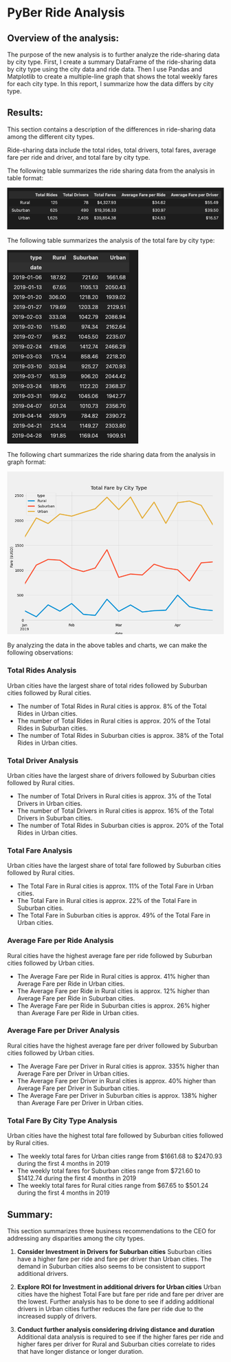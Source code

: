 # PyBer Ride Analysis

## Overview of the analysis:

The purpose of the new analysis is to further analyze the ride-sharing data by city type. First, I create a summary DataFrame of the ride-sharing data by city type using the city data and ride data. Then I use Pandas and Matplotlib to create a multiple-line graph that shows the total weekly fares for each city type. In this report, I summarize how the data differs by city type.


## Results:

This section contains a description of the differences in ride-sharing data among the different city types. 

Ride-sharing data include the total rides, total drivers, total fares, average fare per ride and driver, and total fare by city type.

The following table summarizes the ride sharing data from the analysis in table format:

![Ride Sharing Data Table](analysis/PyBer_Analysis_Table.png)

The following table summarizes the analysis of the total fare by city type:

![Ride Sharing Fare By City Type Table](analysis/Total_Fare_By_City_Type.png)

The following chart summarizes the ride sharing data from the analysis in graph format:

![Ride Sharing Data Graph](analysis/PyBer_fare_summary.png)

By analyzing the data in the above tables and charts, we can make the following observations:

### Total Rides Analysis
Urban cities have the largest share of total rides followed by Suburban cities followed by Rural cities.
- The number of Total Rides in Rural cities is approx. 8% of the Total Rides in Urban cities.  
- The number of Total Rides in Rural cities is approx. 20% of the Total Rides in Suburban cities.
- The number of Total Rides in Suburban cities is approx. 38% of the Total Rides in Urban cities.

### Total Driver Analysis
Urban cities have the largest share of drivers followed by Suburban cities followed by Rural cities.
- The number of Total Drivers in Rural cities is approx. 3% of the Total Drivers in Urban cities.  
- The number of Total Drivers in Rural cities is approx. 16% of the Total Drivers in Suburban cities.
- The number of Total Rides in Suburban cities is approx. 20% of the Total Rides in Urban cities.

### Total Fare Analysis
Urban cities have the largest share of total fare followed by Suburban cities followed by Rural cities.
- The Total Fare in Rural cities is approx. 11% of the Total Fare in Urban cities.  
- The Total Fare in Rural cities is approx. 22% of the Total Fare in Suburban cities.
- The Total Fare in Suburban cities is approx. 49% of the Total Fare in Urban cities.

### Average Fare per Ride Analysis
Rural cities have the highest average fare per ride followed by Suburban cities followed by Urban cities.
- The Average Fare per Ride in Rural cities is approx. 41% higher than Average Fare per Ride in Urban cities.  
- The Average Fare per Ride in Rural cities is approx. 12% higher than Average Fare per Ride in Suburban cities.  
- The Average Fare per Ride in Suburban cities is approx. 26% higher than Average Fare per Ride in Urban cities.

### Average Fare per Driver Analysis
Rural cities have the highest average fare per driver followed by Suburban cities followed by Urban cities.
- The Average Fare per Driver in Rural cities is approx. 335% higher than Average Fare per Driver in Urban cities.  
- The Average Fare per Driver in Rural cities is approx. 40% higher than Average Fare per Driver in Suburban cities.  
- The Average Fare per Driver in Suburban cities is approx. 138% higher than Average Fare per Driver in Urban cities.

### Total Fare By City Type Analysis
Urban cities have the highest total fare followed by Suburban cities followed by Rural cities.
- The weekly total fares for Urban cities range from $1661.68 to $2470.93 during the first 4 months in 2019
- The weekly total fares for Suburban cities range from $721.60 to $1412.74 during the first 4 months in 2019
- The weekly total fares for Rural cities range from $67.65 to $501.24 during the first 4 months in 2019


## Summary:

This section summarizes three business recommendations to the CEO for addressing any disparities among the city types.


1. **Consider Investment in Drivers for Suburban cities**
Suburban cities have a higher fare per ride and fare per driver than Urban cities. The demand in Suburban cities also seems to be consistent to support additional drivers.

2. **Explore ROI for Investment in additional drivers for Urban cities**
Urban cities have the highest Total Fare but fare per ride and fare per driver are the lowest. Further analysis has to be done to see if adding additional drivers in Urban cities further reduces the fare per ride due to the increased supply of drivers.

3. **Conduct further analysis considering driving distance and duration**
Additional data analysis is required to see if the higher fares per ride and higher fares per driver for Rural and Suburban cities correlate to rides that have longer distance or longer duration. 